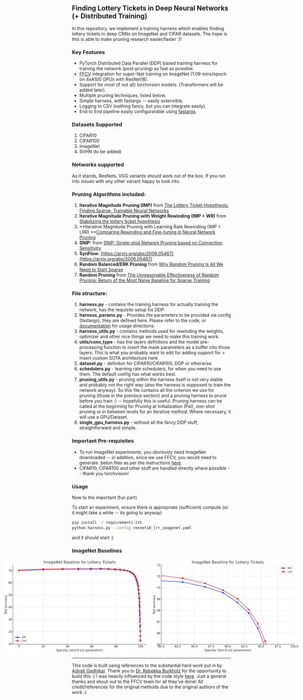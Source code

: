 ## Finding Lottery Tickets in Deep Neural Networks (+ Distributed Training)

In this repository, we implement a training harness which enables finding lottery tickets in deep CNNs on ImageNet and CIFAR datasets. The hope is this is able to make pruning research easier/faster :)!

### Key Features
- PyTorch Distributed Data Parallel (DDP) based training harness for training the network (post-pruning) as fast as possible.
- [FFCV](https://github.com/libffcv/ffcv) integration for super-fast training on ImageNet (1:09 mins/epoch on 4xA100 GPUs with ResNet18).
- Support for most (if not all) torchvision models. (Transformers will be added later).
- Multiple pruning techniques, listed below.
- Simple harness, with fastargs -- easily extensible.
- Logging to CSV (nothing fancy, but you can integrate easily).
- End to End pipeline easily configurarable using [fastargs](https://github.com/GuillaumeLeclerc/fastargs).

### Datasets Supported
1. CIFAR10
2. CIFAR100
3. ImageNet
4. SVHN (to be added)

### Networks supported
As it stands, ResNets, VGG variants should work out of the box. If you run into issues with any other variant happy to look into.

### Pruning Algorithms included:
1. **Iterative Magnitude Pruning (IMP)** from [The Lottery Ticket Hypothesis: Finding Sparse, Trainable Neural Networks](https://arxiv.org/abs/1803.03635)
3. **Iterative Magnitude Pruning with Weight Rewinding (IMP + WR)** from [Stabilizing the lottery ticket hypothesis](https://arxiv.org/abs/1903.01611)
4. **Iterative Magnitude Pruning with Learning Rate Rewinding (IMP + LRR) **[Comparing Rewinding and Fine-tuning in Neural Network Pruning](https://arxiv.org/abs/2003.02389)
5. **SNIP:** from [SNIP: Single-shot Network Pruning based on Connection Sensitivity](https://arxiv.org/abs/1810.02340)
6. **SynFlow:** [https://arxiv.org/abs/2006.05467](https://arxiv.org/abs/2006.05467)
7. **Random Balanced/ERK Pruning** from [Why Random Pruning Is All We Need to Start Sparse](https://proceedings.mlr.press/v202/gadhikar23a/gadhikar23a.pdf)
8. **Random Pruning** from [The Unreasonable Effectiveness of Random Pruning: Return of the Most Naive Baseline for Sparse Training](https://openreview.net/pdf?id=VBZJ_3tz-t)

### File structure:
1. **harness.py** - contains the training harness for actually training the network, has the requisite setup for DDP.
2. **harness_params.py** - Provides the parameters to be provided via config (fastargs), they are defined here. Please refer to the code, or [documentation]() for usage directions.
3. **harness_utils.py** - contains methods used for rewinding the weights, optimizer and other nice things we need to make this training work.
4. **utils/conv_type** - has the layers definitons and the model pre-processing function to insert the mask parameters as a buffer into those layers. This is what you probably want to edit for adding support for > insert custom SOTA architecture here.
5. **dataset.py** - definiton for CIFAR10/CIFAR100, DDP or otherwise.
6. **schedulers.py** - learning rate schedulers, for when you need to use them. The default config has what works best.
7. **pruning_utils.py** - pruning within the harness itself is not very stable and probably not the right way (also the harness is supposed to train the network anyway). So this file contains all the criterion we use for pruning (those in the previous section) and a pruning harness to prune before you train :) -- hopefully this is useful. Pruning harness can be called at the beginning for Pruning at Initialization (PaI), one-shot pruning or in between levels for an iterative method. Where necessary, it will use a GPU/Dataset.
8. **single_gpu_harness.py** - without all the fancy DDP stuff, straightforward and simple.

### Important Pre-requisites
- To run ImageNet experiments, you obviously need ImageNet downloaded -- in addition, since we use FFCV, you would need to generate .beton files as per the instructions [here](https://github.com/libffcv/ffcv-imagenet).
- CIFAR10, CIFAR100 and other stuff are handled directly where possible -- thank you torchvision!

### Usage

Now to the important (fun part)

To start an experiment, ensure there is appropriate (sufficient) compute (or it might take a while -- its going to anyway)

```bash
pip install -r requirements.txt
python harness.py --config resnet18_lrr_imagenet.yaml
```

and it should start :)

### ImageNet Baselines
<div style="display: flex; justify-content: center; align-items: center;">
    <img src="assets/imagenet.png" width="500" height="300" style="margin-right: 10px;">
    <img src="assets/imagenet2.png" width="500" height="300">
</div>


----------------
This code is built using references to the substantial hard work put in by [Advait Gadhikar](https://advaitgadhikar.github.io/). Thank you to [Dr. Rebekka Burkholz](https://cispa.de/de/people/c01rebu) for the opportunity to build this :)
I was heavily influenced by the code style [here](https://github.com/libffcv/ffcv-imagenet). Just a general thanks and shout-out to the FFCV team for all they've done!
All credit/references for the original methods due to the original authors of the work :)


